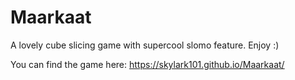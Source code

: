 # Maarkaat
A lovely cube slicing game with supercool slomo feature. Enjoy :)

You can find the game here: https://skylark101.github.io/Maarkaat/
